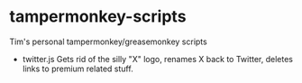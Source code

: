 # tampermonkey-scripts
Tim's personal tampermonkey/greasemonkey scripts


* twitter.js
Gets rid of the silly "X" logo, renames X back to Twitter, deletes links to premium related stuff.
